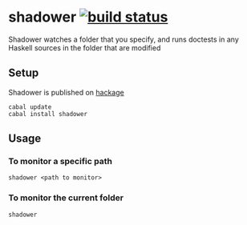 # shadower [![build status](https://travis-ci.org/karun012/shadower.png)](https://travis-ci.org/karun012/shadower)

Shadower watches a folder that you specify, and runs doctests in any Haskell sources in the folder that are modified


## Setup

Shadower is published on [hackage](https://hackage.haskell.org/package/shadower)

    cabal update
    cabal install shadower

## Usage  

### To monitor a specific path
    shadower <path to monitor> 

### To monitor the current folder
    shadower
